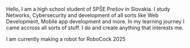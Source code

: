 Hello, I am a high school student of SPŠE Prešov in Slovakia.
I study Networks, Cybersecurity and development of all sorts like Web Development, Mobile app development and more. 
In my learning journey I came accross all sorts of stuff. 
I do and create anything that interests me.

I am currently making a robot for RoboCock 2025
